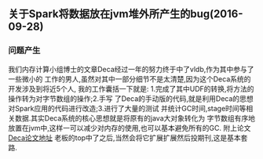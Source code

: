 ## 关于Spark将数据放在jvm堆外所产生的bug(2016-09-28)

### 问题产生
  我们内存计算小组博士的文章Deca经过一年的努力终于中了vldb,作为其中参与了一些微小的
工作的男人,虽然对其中一部分细节不是太清楚,因为这个Deca系统的开发涉及到将近5个人,
我的工作囊括一下就是: 1.完成了其中UDF的转换,将方法的操作转为对字节数组的操作;2.手写
了Deca的手动版的代码,就是利用Deca的思想对Spark应用的代码进行改造;3.进行了大量的测试
并统计GC时间,stage时间等相关数据.其实Deca系统的核心思想就是将原有的java大对象转化为
字节数组有序地放置在jvm中,这样一可以减少对内存的使用,也可以基本避免所有的GC.
附上论文[Deca论文地址](https://arxiv.org/pdf/1602.01959v3.pdf)
  老板的top中了之后,当然会将它扩展扩展然后投期刊,这是基本套路.
  

